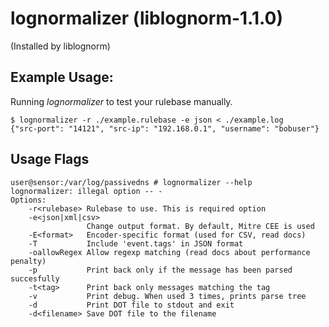 lognormalizer (liblognorm-1.1.0)
=======================
(Installed by liblognorm) 

## Example Usage:

Running *lognormalizer* to test your rulebase manually.

```shell
$ lognormalizer -r ./example.rulebase -e json < ./example.log
{"src-port": "14121", "src-ip": "192.168.0.1", "username": "bobuser"}
```



## Usage Flags

```
user@sensor:/var/log/passivedns # lognormalizer --help
lognormalizer: illegal option -- -
Options:
    -r<rulebase> Rulebase to use. This is required option
    -e<json|xml|csv>
                 Change output format. By default, Mitre CEE is used
    -E<format>   Encoder-specific format (used for CSV, read docs)
    -T           Include 'event.tags' in JSON format
    -oallowRegex Allow regexp matching (read docs about performance penalty)
    -p           Print back only if the message has been parsed succesfully
    -t<tag>      Print back only messages matching the tag
    -v           Print debug. When used 3 times, prints parse tree
    -d           Print DOT file to stdout and exit
    -d<filename> Save DOT file to the filename
```
